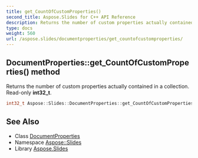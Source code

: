 ```yaml
---
title: get_CountOfCustomProperties()
second_title: Aspose.Slides for C++ API Reference
description: Returns the number of custom properties actually contained in a collection. Read-only int32_t.
type: docs
weight: 560
url: /aspose.slides/documentproperties/get_countofcustomproperties/
---
```

## DocumentProperties::get_CountOfCustomProperties() method


Returns the number of custom properties actually contained in a collection. Read-only **int32_t**.

```cpp
int32_t Aspose::Slides::DocumentProperties::get_CountOfCustomProperties() override
```

## See Also

* Class [DocumentProperties](../)
* Namespace [Aspose::Slides](../../)
* Library [Aspose.Slides](../../../)